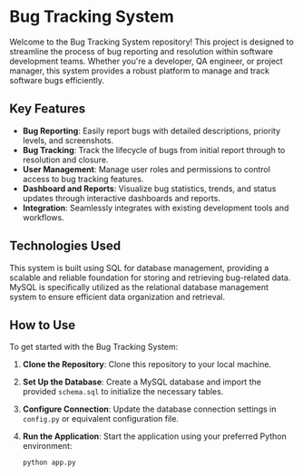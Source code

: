 # Bug Tracking System

Welcome to the Bug Tracking System repository! This project is designed to streamline the process of bug reporting and resolution within software development teams. Whether you're a developer, QA engineer, or project manager, this system provides a robust platform to manage and track software bugs efficiently.

## Key Features

- **Bug Reporting**: Easily report bugs with detailed descriptions, priority levels, and screenshots.
- **Bug Tracking**: Track the lifecycle of bugs from initial report through to resolution and closure.
- **User Management**: Manage user roles and permissions to control access to bug tracking features.
- **Dashboard and Reports**: Visualize bug statistics, trends, and status updates through interactive dashboards and reports.
- **Integration**: Seamlessly integrates with existing development tools and workflows.

## Technologies Used

This system is built using SQL for database management, providing a scalable and reliable foundation for storing and retrieving bug-related data. MySQL is specifically utilized as the relational database management system to ensure efficient data organization and retrieval.

## How to Use

To get started with the Bug Tracking System:

1. **Clone the Repository**: Clone this repository to your local machine.

2. **Set Up the Database**: Create a MySQL database and import the provided `schema.sql` to initialize the necessary tables.

3. **Configure Connection**: Update the database connection settings in `config.py` or equivalent configuration file.

4. **Run the Application**: Start the application using your preferred Python environment:

   ```bash
   python app.py
